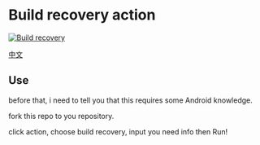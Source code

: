 # Build recovery action

[![Build recovery](https://github.com/mi20210630/build_recovery_action/actions/workflows/build%20recovery.yml/badge.svg)](https://github.com/mi20210630/build_recovery_action/actions/workflows/build%20recovery.yml)

[中文](https://github.com/xiaoleGun/build_recovery_action/blob/main/README-CN.md)
## Use
before that, i need to tell you that this requires some Android knowledge.

fork this repo to you repository.

click action, choose build recovery, input you need info then Run!
